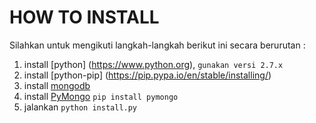 # HOW TO INSTALL

Silahkan untuk mengikuti langkah-langkah berikut ini secara berurutan :

1. install [python] (https://www.python.org), `gunakan versi 2.7.x`
2. install [python-pip] (https://pip.pypa.io/en/stable/installing/)
3. install [mongodb](https://mongodb.org)
4. install [PyMongo](https://docs.mongodb.org/getting-started/python/client/) ```pip install pymongo```
5. jalankan ``` python install.py ```
